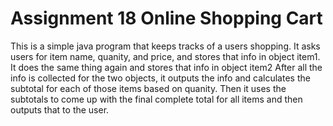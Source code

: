 # Assignment 18 Online Shopping Cart

This is a simple java program that keeps tracks of a users shopping. It asks users for item name, quanity, and price, and stores that info in object item1. It does the same thing again and stores that info in object item2
After all the info is collected for the two objects, it outputs the info and calculates the subtotal for each of those items based on quanity. Then it uses the subtotals to come up with the final complete total for all items and then outputs that to the user.

